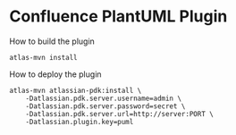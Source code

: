 Confluence PlantUML Plugin
==========================

How to build the plugin

    atlas-mvn install

How to deploy the plugin

    atlas-mvn atlassian-pdk:install \
        -Datlassian.pdk.server.username=admin \
        -Datlassian.pdk.server.password=secret \
        -Datlassian.pdk.server.url=http://server:PORT \
        -Datlassian.plugin.key=puml